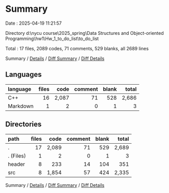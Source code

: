 # Summary

Date : 2025-04-19 11:21:57

Directory d:\\nycu course\\2025_spring\\Data Structures and Object-oriented Programming\\hw1\\Hw_1_to_do_list\\to_do_list

Total : 17 files,  2089 codes, 71 comments, 529 blanks, all 2689 lines

Summary / [Details](details.md) / [Diff Summary](diff.md) / [Diff Details](diff-details.md)

## Languages
| language | files | code | comment | blank | total |
| :--- | ---: | ---: | ---: | ---: | ---: |
| C++ | 16 | 2,087 | 71 | 528 | 2,686 |
| Markdown | 1 | 2 | 0 | 1 | 3 |

## Directories
| path | files | code | comment | blank | total |
| :--- | ---: | ---: | ---: | ---: | ---: |
| . | 17 | 2,089 | 71 | 529 | 2,689 |
| . (Files) | 1 | 2 | 0 | 1 | 3 |
| header | 8 | 233 | 14 | 104 | 351 |
| src | 8 | 1,854 | 57 | 424 | 2,335 |

Summary / [Details](details.md) / [Diff Summary](diff.md) / [Diff Details](diff-details.md)